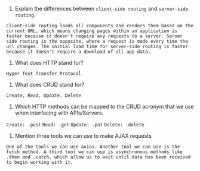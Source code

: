 1.  Explain the differences between `client-side routing` and `server-side routing`.

`Client-side routing loads all components and renders them based on the current URL, which means changing pages within an application is faster because it doesn't require any requests to a server. Server side routing is the opposite, where a request is made every time the url changes. The initial load time for server-side routing is faster because it doesn't require a download of all app data.`

1.  What does HTTP stand for?

`Hyper Text Transfer Protocol`

1.  What does CRUD stand for?

`Create, Read, Update, Delete`

1.  Which HTTP methods can be mapped to the CRUD acronym that we use when interfacing with APIs/Servers.

`Create: .post`
`Read: .get`
`Update: .put`
`Delete: .delete`

1.  Mention three tools we can use to make AJAX requests

`One of the tools we can use axios. Another tool we can use is the fetch method. A third tool we can use is asynchronous methods like .then and .catch, which allow us to wait until data has been received to begin working with it.`
